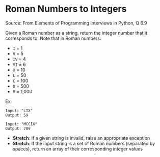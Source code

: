 # Roman Numbers to Integers

Source: From Elements of Programming Interviews in Python, Q 6.9

Given a Roman number as a string, return the integer number that it corresponds to. Note that in Roman numbers:

- `I` = 1
- `V` = 5
- `IV` = 4
- `VI` = 6
- `X` = 10
- `L` = 50
- `C` = 100
- `D` = 500
- `M` = 1,000

Ex:
```
Input: "LIX"
Output: 59

Input: "MCCIX"
Output: 709
```

- **Stretch**: If a given string is invalid, raise an appropriate exception
- **Stretch**: If the input string is a set of Roman numbers (separated by spaces), return an array of their corresponding integer values